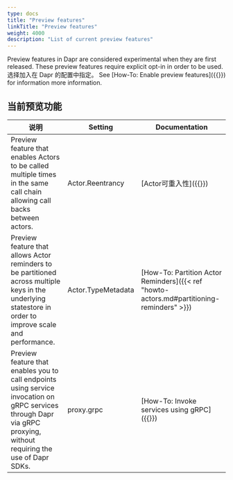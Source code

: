 ```yaml
---
type: docs
title: "Preview features"
linkTitle: "Preview features"
weight: 4000
description: "List of current preview features"
---
```


Preview features in Dapr are considered experimental when they are first released. These preview features require explicit opt-in in order to be used. 选择加入在 Dapr 的配置中指定。 See [How-To: Enable preview features]({{<ref preview-features>}}) for information more information.


## 当前预览功能
| 说明                                                                                                                                                                   | Setting            | Documentation                                                                             |
| -------------------------------------------------------------------------------------------------------------------------------------------------------------------- | ------------------ | ----------------------------------------------------------------------------------------- |
| Preview feature that enables Actors to be called multiple times in the same call chain allowing call backs between actors.                                           | Actor.Reentrancy   | [Actor可重入性]({{<ref actor-reentrancy>}})                                                   |
| Preview feature that allows Actor reminders to be partitioned across multiple keys in the underlying statestore in order to improve scale and performance.           | Actor.TypeMetadata | [How-To: Partition Actor Reminders]({{< ref "howto-actors.md#partitioning-reminders" >}}) |
| Preview feature that enables you to call endpoints using service invocation on gRPC services through Dapr via gRPC proxying, without requiring the use of Dapr SDKs. | proxy.grpc         | [How-To: Invoke services using gRPC]({{<ref howto-invoke-services-grpc>}})                |
